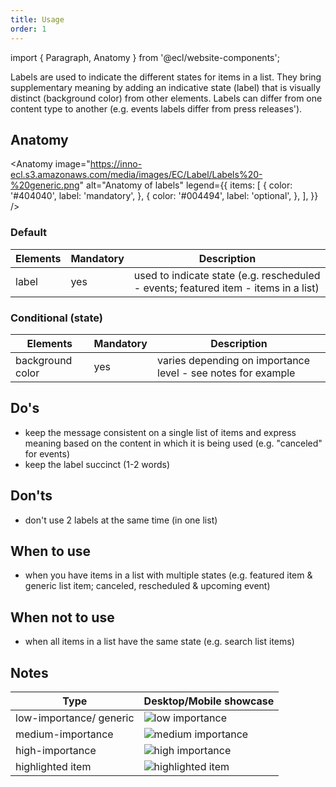 ```yaml
---
title: Usage
order: 1
---
```


import { Paragraph, Anatomy } from '@ecl/website-components';

<Paragraph size="lead">
  Labels are used to indicate the different states for items in a list. They
  bring supplementary meaning by adding an indicative state (label) that is
  visually distinct (background color) from other elements. Labels can differ
  from one content type to another (e.g. events labels differ from press
  releases').
</Paragraph>

## Anatomy

<Anatomy
image="https://inno-ecl.s3.amazonaws.com/media/images/EC/Label/Labels%20-%20generic.png"
alt="Anatomy of labels"
legend={{
    items: [
      {
        color: '#404040',
        label: 'mandatory',
      },
      {
        color: '#004494',
        label: 'optional',
      },
    ],
  }}
/>

### Default

| Elements | Mandatory | Description                                                                         |
| -------- | --------- | ----------------------------------------------------------------------------------- |
| label    | yes       | used to indicate state (e.g. rescheduled - events; featured item - items in a list) |

### Conditional (state)

| Elements         | Mandatory | Description                                                  |
| ---------------- | --------- | ------------------------------------------------------------ |
| background color | yes       | varies depending on importance level - see notes for example |

## Do's

- keep the message consistent on a single list of items and express meaning based on the content in which it is being used (e.g. "canceled" for events)
- keep the label succinct (1-2 words)

## Don'ts

- don't use 2 labels at the same time (in one list)

## When to use

- when you have items in a list with multiple states (e.g. featured item & generic list item; canceled, rescheduled & upcoming event)

## When not to use

- when all items in a list have the same state (e.g. search list items)

## Notes

| Type                    | Desktop/Mobile showcase                                                                                |
| ----------------------- | ------------------------------------------------------------------------------------------------------ |
| low-importance/ generic | ![low importance](https://inno-ecl.s3.amazonaws.com/media/images/EC/Label/Label%20-%20Low.jpg)         |
| medium-importance       | ![medium importance](https://inno-ecl.s3.amazonaws.com/media/images/EC/Label/Label%20-%20Medium.jpg)   |
| high-importance         | ![high importance](https://inno-ecl.s3.amazonaws.com/media/images/EC/Label/Label%20-%20High.jpg)       |
| highlighted item        | ![highlighted item](https://inno-ecl.s3.amazonaws.com/media/images/EC/Label/Label%20-%20Highlight.png) |

